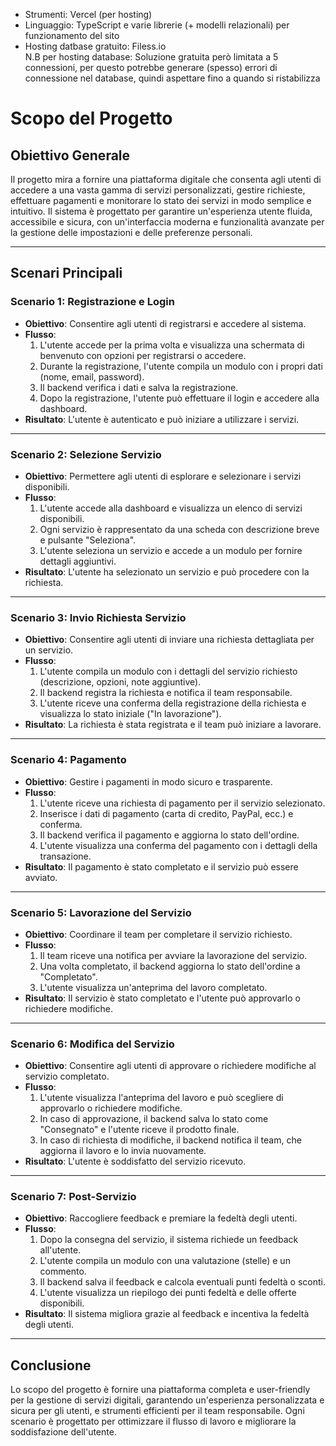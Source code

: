 * Strumenti: Vercel (per hosting)
* Linguaggio: TypeScript e varie librerie (+ modelli relazionali) per funzionamento del sito
* Hosting datbase gratuito: Filess.io<br>
N.B per hosting database:  Soluzione gratuita però limitata a 5 connessioni, per questo potrebbe generare (spesso) errori di connessione nel database, quindi aspettare fino a quando si ristabilizza

# Scopo del Progetto

## Obiettivo Generale
Il progetto mira a fornire una piattaforma digitale che consenta agli utenti di accedere a una vasta gamma di servizi personalizzati, gestire richieste, effettuare pagamenti e monitorare lo stato dei servizi in modo semplice e intuitivo. Il sistema è progettato per garantire un'esperienza utente fluida, accessibile e sicura, con un'interfaccia moderna e funzionalità avanzate per la gestione delle impostazioni e delle preferenze personali.

---

## Scenari Principali

### **Scenario 1: Registrazione e Login**
- **Obiettivo**: Consentire agli utenti di registrarsi e accedere al sistema.
- **Flusso**:
  1. L'utente accede per la prima volta e visualizza una schermata di benvenuto con opzioni per registrarsi o accedere.
  2. Durante la registrazione, l'utente compila un modulo con i propri dati (nome, email, password).
  3. Il backend verifica i dati e salva la registrazione.
  4. Dopo la registrazione, l'utente può effettuare il login e accedere alla dashboard.
- **Risultato**: L'utente è autenticato e può iniziare a utilizzare i servizi.

---

### **Scenario 2: Selezione Servizio**
- **Obiettivo**: Permettere agli utenti di esplorare e selezionare i servizi disponibili.
- **Flusso**:
  1. L'utente accede alla dashboard e visualizza un elenco di servizi disponibili.
  2. Ogni servizio è rappresentato da una scheda con descrizione breve e pulsante "Seleziona".
  3. L'utente seleziona un servizio e accede a un modulo per fornire dettagli aggiuntivi.
- **Risultato**: L'utente ha selezionato un servizio e può procedere con la richiesta.

---

### **Scenario 3: Invio Richiesta Servizio**
- **Obiettivo**: Consentire agli utenti di inviare una richiesta dettagliata per un servizio.
- **Flusso**:
  1. L'utente compila un modulo con i dettagli del servizio richiesto (descrizione, opzioni, note aggiuntive).
  2. Il backend registra la richiesta e notifica il team responsabile.
  3. L'utente riceve una conferma della registrazione della richiesta e visualizza lo stato iniziale ("In lavorazione").
- **Risultato**: La richiesta è stata registrata e il team può iniziare a lavorare.

---

### **Scenario 4: Pagamento**
- **Obiettivo**: Gestire i pagamenti in modo sicuro e trasparente.
- **Flusso**:
  1. L'utente riceve una richiesta di pagamento per il servizio selezionato.
  2. Inserisce i dati di pagamento (carta di credito, PayPal, ecc.) e conferma.
  3. Il backend verifica il pagamento e aggiorna lo stato dell'ordine.
  4. L'utente visualizza una conferma del pagamento con i dettagli della transazione.
- **Risultato**: Il pagamento è stato completato e il servizio può essere avviato.

---

### **Scenario 5: Lavorazione del Servizio**
- **Obiettivo**: Coordinare il team per completare il servizio richiesto.
- **Flusso**:
  1. Il team riceve una notifica per avviare la lavorazione del servizio.
  2. Una volta completato, il backend aggiorna lo stato dell'ordine a "Completato".
  3. L'utente visualizza un'anteprima del lavoro completato.
- **Risultato**: Il servizio è stato completato e l'utente può approvarlo o richiedere modifiche.

---

### **Scenario 6: Modifica del Servizio**
- **Obiettivo**: Consentire agli utenti di approvare o richiedere modifiche al servizio completato.
- **Flusso**:
  1. L'utente visualizza l'anteprima del lavoro e può scegliere di approvarlo o richiedere modifiche.
  2. In caso di approvazione, il backend salva lo stato come "Consegnato" e l'utente riceve il prodotto finale.
  3. In caso di richiesta di modifiche, il backend notifica il team, che aggiorna il lavoro e lo invia nuovamente.
- **Risultato**: L'utente è soddisfatto del servizio ricevuto.

---

### **Scenario 7: Post-Servizio**
- **Obiettivo**: Raccogliere feedback e premiare la fedeltà degli utenti.
- **Flusso**:
  1. Dopo la consegna del servizio, il sistema richiede un feedback all'utente.
  2. L'utente compila un modulo con una valutazione (stelle) e un commento.
  3. Il backend salva il feedback e calcola eventuali punti fedeltà o sconti.
  4. L'utente visualizza un riepilogo dei punti fedeltà e delle offerte disponibili.
- **Risultato**: Il sistema migliora grazie al feedback e incentiva la fedeltà degli utenti.

---

## Conclusione
Lo scopo del progetto è fornire una piattaforma completa e user-friendly per la gestione di servizi digitali, garantendo un'esperienza personalizzata e sicura per gli utenti, e strumenti efficienti per il team responsabile. Ogni scenario è progettato per ottimizzare il flusso di lavoro e migliorare la soddisfazione dell'utente.
